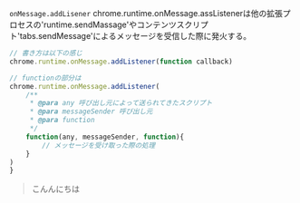 

`onMessage.addLisener`
chrome.runtime.onMessage.assListenerは他の拡張プロセスの'runtime.sendMassage'やコンテンツスクリプト'tabs.sendMessage'によるメッセージを受信した際に発火する。

```javascript
// 書き方は以下の感じ
chrome.runtime.onMessage.addListener(function callback)

// functionの部分は
chrome.runtime.onMessage.addListener(
    /**
     * @para any 呼び出し元によって送られてきたスクリプト
     * @para messageSender 呼び出し元
     * @para function
     */ 
    function(any, messageSender, function){
        // メッセージを受け取った際の処理
    }
)
}

```
> こんんにちは
> 